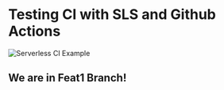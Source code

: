 # Testing CI with SLS and Github Actions

![Serverless CI Example](https://github.com/itsayushs/sls-actionci/workflows/Serverless%20CI%20Example/badge.svg)

## We are in Feat1 Branch!

